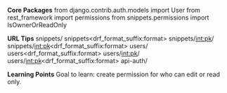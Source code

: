 
**Core Packages**
from django.contrib.auth.models import User
from rest_framework import permissions
from snippets.permissions import IsOwnerOrReadOnly


**URL Tips**
snippets/
snippets<drf_format_suffix:format>
snippets/<int:pk>/
snippets/<int:pk><drf_format_suffix:format>
users/
users<drf_format_suffix:format>
users/<int:pk>/
users/<int:pk><drf_format_suffix:format>
api-auth/

**Learning Points**
Goal to learn: create permission for who can edit or read only. 
